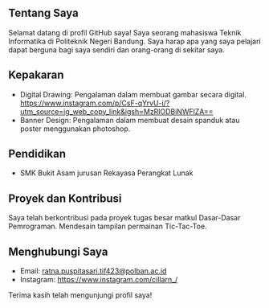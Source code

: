 ## Tentang Saya
Selamat datang di profil GitHub saya! Saya seorang mahasiswa Teknik Informatika di Politeknik Negeri Bandung. Saya harap apa yang saya pelajari dapat berguna bagi saya sendiri dan orang-orang di sekitar saya.

## Kepakaran
- Digital Drawing: Pengalaman dalam membuat gambar secara digital.
  https://www.instagram.com/p/CsF-qYrvU-i/?utm_source=ig_web_copy_link&igsh=MzRlODBiNWFlZA==
- Banner Design: Pengalaman dalam membuat desain spanduk atau poster menggunakan photoshop.

## Pendidikan
- SMK Bukit Asam jurusan Rekayasa Perangkat Lunak

## Proyek dan Kontribusi
Saya telah berkontribusi pada proyek tugas besar matkul Dasar-Dasar Pemrograman. Mendesain tampilan permainan Tic-Tac-Toe.

## Menghubungi Saya
- Email: ratna.puspitasari.tif423@polban.ac.id
- Instagram: https://www.instagram.com/cillarn_/

Terima kasih telah mengunjungi profil saya!
